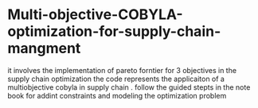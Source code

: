 # Multi-objective-COBYLA-optimization-for-supply-chain-mangment
it involves the implementation of pareto forntier for 3 objectives in the supply chain optimization 
the code represents the applicaiton of a multiobjective cobyla in supply chain . follow the guided stepts in the note book for 
addint constraints and modeling the optimization problem
